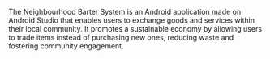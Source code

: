 The Neighbourhood Barter System is an Android application made on Android Studio that enables users to exchange goods and services within their local community. It promotes a sustainable economy by allowing users to trade items instead of purchasing new ones, reducing waste and fostering community engagement.
